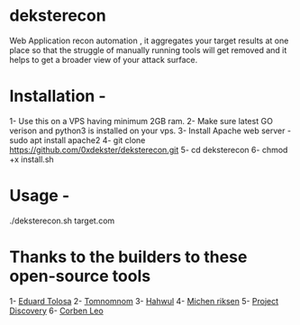 # deksterecon
Web Application recon automation , it aggregates your target results at one place so that the struggle of manually running tools will get removed and it helps to get a broader view of your attack surface.

# Installation - 

1- Use this on a VPS having minimum 2GB ram.
2- Make sure latest GO verison and python3 is installed on your vps.
3- Install Apache web server - sudo apt install apache2
4- git clone https://github.com/0xdekster/deksterecon.git 
5- cd deksterecon
6- chmod +x install.sh


# Usage - 

./deksterecon.sh target.com

# Thanks to the builders to these open-source tools

1- [Eduard Tolosa](https://github.com/Edu4rdSHL/findomain)
2- [Tomnomnom](https://github.com/tomnomnom)
3- [Hahwul](https://github.com/hahwul/dalfox)
4- [Michen riksen](https://github.com/michenriksen/aquatone)
5- [Project Discovery](https://github.com/projectdiscovery)
6- [Corben Leo](https://github.com/projectdiscovery)
